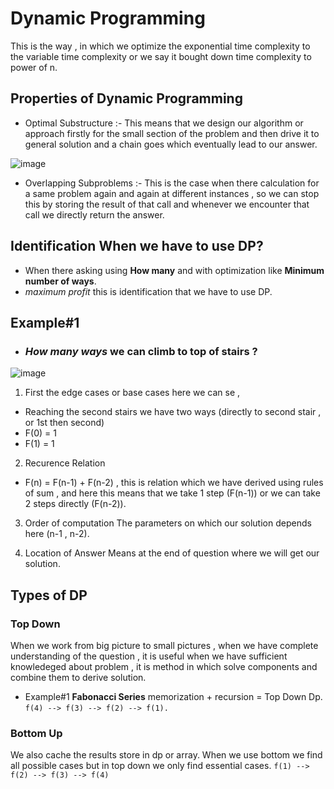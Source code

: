# Dynamic Programming
This is the way , in which we optimize the exponential time complexity to the variable time complexity or we say it bought down time complexity to power of n.

## Properties of Dynamic Programming
- Optimal Substructure :- This means that we design our algorithm or approach firstly for the small section of the problem and then drive it to general solution and a chain goes which eventually lead to our answer.

![image](https://user-images.githubusercontent.com/86917304/190854233-004d34ac-30bb-440a-860b-e95b63d217c5.png)

- Overlapping Subproblems :- This is the case when there calculation for a same problem again and again at different instances , so we can stop this by storing the result of that call and whenever we encounter that call we directly return the answer.

## Identification When we have to use DP?
- When there asking using **How many** and with optimization like **Minimum number of ways**.
- *maximum profit* this is identification that we have to use DP.

## Example#1

- ### _How many ways_ we can climb to top of stairs ? 
![image](https://user-images.githubusercontent.com/86917304/190854429-52d09e5b-f92b-4527-b3c0-7923a565663a.png)

1. First the edge cases or base cases
here we can se , 
- Reaching the second stairs we have two ways (directly to second stair , or 1st then second)
- F(0) = 1
- F(1) = 1

2. Recurence Relation
- F(n) = F(n-1) + F(n-2) , this is relation which we have derived using rules of sum , and here this means that we take 1 step (F(n-1)) or we can take 2 steps directly (F(n-2)).

3. Order of computation
The parameters on which our solution depends here (n-1 , n-2).

4. Location of Answer
Means at the end of question where we will get our solution.

## Types of DP

### Top Down
When we work from big picture to small pictures , when we have complete understanding of the question , it is useful when we have sufficient knowledeged about problem , it is method in which solve components and combine them to derive solution.

- Example#1
**Fabonacci Series**
memorization + recursion = Top Down Dp.
`f(4) --> f(3) --> f(2) --> f(1).`

### Bottom Up
We also cache the results store in dp or array.
When we use bottom we find all possible cases but in top down we only find essential cases.
`f(1) --> f(2) --> f(3) --> f(4)`



